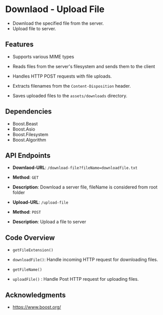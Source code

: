 # Downlaod - Upload File

- Download the specified file from the server.
- Upload file to server.

## Features

- Supports various MIME types
- Reads files from the server's filesystem and sends them to the client

- Handles HTTP POST requests with file uploads.
- Extracts filenames from the `Content-Disposition` header.
- Saves uploaded files to the `assets/downloads` directory.

## Dependencies

- Boost.Beast
- Boost.Asio
- Boost.Filesystem
- Boost.Algorithm


## API Endpoints
- **Downlaod-URL**: `/download-file?fileName=downloadfile.txt`
- **Method**: `GET`
- **Description**: Download a server file, fileName is considered from root folder

- **Upload-URL**: `/upload-file`
- **Method**: `POST`
- **Description**: Upload a file to server


## Code Overview
- `getFileExtension()`
- `downloadFile()`: Handle incoming HTTP request for downloading files.

- `getFileName()`
- `uploadFile()` : Handle Post HTTP request for uploading files.

<!-- 
For file-system link against the Boost Filesystem library when compiling using g++
g++ -o files files.cpp -I/usr/include -lboost_system -lboost_filesystem 
 -->

## Acknowledgments
- https://www.boost.org/